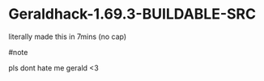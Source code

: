 # Geraldhack-1.69.3-BUILDABLE-SRC


literally made this in 7mins (no cap)









#note

pls dont hate me gerald <3
